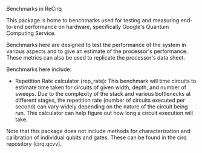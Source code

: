 Benchmarks in ReCirq

This package is home to benchmarks used for testing and measuring
end-to-end performance on hardware, specifically Google's Quantum Computing
Service.

Benchmarks here are designed to test the performance of the system in various
aspects and to give an estimate of the processor's performance.  These metrics
can also be used to replicate the processor's data sheet.

Benchmarks here include:

*   Repetition Rate calculator (rep_rate):  This benchmark will time circuits
to estimate time taken for circuits of given width, depth, and number of sweeps.
Due to the complexity of the stack and various bottlenecks at different stages,
the repetition rate (number of circuits executed per second) can vary widely
depending on the nature of the circuit being run.  This calculator can help
figure out how long a circuit execution will take.

Note that this package does not include methods for characterization and
calibration of individual qubits and gates.  These can be found in the
cirq repository (cirq.qcvv).
